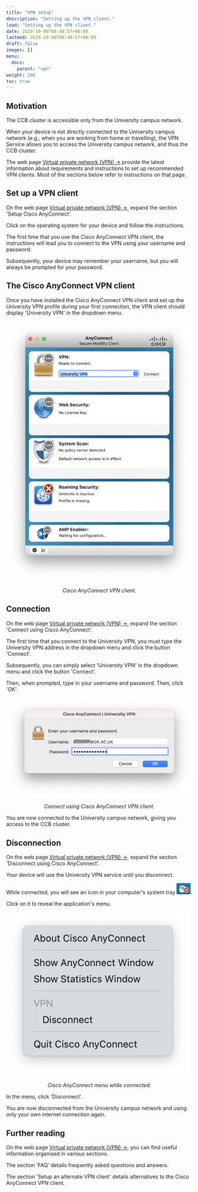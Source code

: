 ```yaml
---
title: "VPN setup"
description: "Setting up the VPN client."
lead: "Setting up the VPN client."
date: 2020-10-06T08:48:57+00:00
lastmod: 2020-10-06T08:48:57+00:00
draft: false
images: []
menu:
  docs:
    parent: "vpn"
weight: 200
toc: true
---
```


## Motivation

The CCB cluster is accessible only from the University campus network.

When your device is not directly connected to the University campus network
(e.g., when you are working from home or travelling), the VPN Service allows
you to access the University campus network, and thus the CCB cluster.

The web page [Virtual private network (VPN) →](https://help.it.ox.ac.uk/vpn) provide the latest information
about requirements and instructions to set up recommended VPN clients.
Most of the sections below refer to instructions on that page.

## Set up a VPN client

On the web page [Virtual private network (VPN) →](https://help.it.ox.ac.uk/vpn), expand the section
'Setup Cisco AnyConnect'.

Click on the operating system for your device and follow the instructions.

The first time that you use the Cisco AnyConnect VPN client, the instructions
will lead you to connect to the VPN using your username and password.

Subsequently, your device may remember your username, but you will always
be prompted for your password.

## The Cisco AnyConnect VPN client

Once you have installed the Cisco AnyConnect VPN client and set up the
University VPN profile during your first connection, the VPN client should
display 'University VPN' in the dropdown menu.

![Cisco AnyConnect.](cisco-anyconnect-screenshot.png)

<p align='center'><i>Cisco AnyConnect VPN client.</i></p>

## Connection

On the web page [Virtual private network (VPN) →](https://help.it.ox.ac.uk/vpn), expand the section
'Connect using Cisco AnyConnect'.

The first time that you connect to the University VPN, you must type the
University VPN address in the dropdown menu and click the button 'Connect'.

Subsequently, you can simply select 'University VPN' in the dropdown menu
and click the button 'Connect'.

Then, when prompted, type in your username and password. Then, click 'OK'.

![Cisco AnyConnect - Username and password.](cisco-anyconnect-login-screenshot.png)

<p align='center'><i>Connect using Cisco AnyConnect VPN client.</i></p>

You are now connected to the University campus network, giving you access to the
CCB cluster.

## Disconnection

On the web page [Virtual private network (VPN) →](https://help.it.ox.ac.uk/vpn), expand the section
'Disconnect using Cisco AnyConnect'.

Your device will use the University VPN service until you disconnect.

While connected, you will see an icon in your computer's system tray
<img src='cisco-icon.png' height='30px'>.

Click on it to reveal the application's menu.

![Cisco AnyConnect - Application menu while connected.](cisco-connected-menu.png)

<p align='center'><i>Cisco AnyConnect menu while connected.</i></p>

In the menu, click 'Disconnect'.

You are now disconnected from the University campus network and using only
your own internet connection again.

## Further reading

On the web page [Virtual private network (VPN) →](https://help.it.ox.ac.uk/vpn), you can find useful information
organised in various sections.

The section 'FAQ' details frequently asked questions and answers.

The section 'Setup an alternate VPN client' details alternatives to the
Cisco AnyConnect VPN client.
